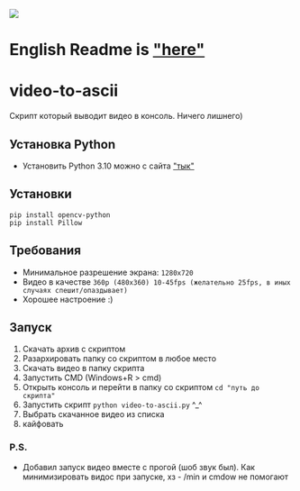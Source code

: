 ![](https://komarev.com/ghpvc/?username=AkaiRep-video-to-ascii)

# English Readme is ["here"](https://github.com/AkaiRep/video-to-ascii/blob/main/README-english.md)

video-to-ascii
========================
Скрипт который выводит видео в консоль. Ничего лишнего)
## Установка Python
* Установить Python 3.10 можно с сайта ["тык"](https://www.python.org/ftp/python/3.10.1/python-3.10.1-amd64.exe)
## Установки
```
pip install opencv-python
pip install Pillow
```
## Требования
* Минимальное разрешение экрана: ```1280x720```
* Видео в качестве ```360p (480х360) 10-45fps (желательно 25fps, в иных случаях спешит/опаздывает)``` 
* Хорошее настроение :)
## Запуск
1. Скачать архив с скриптом
2. Разархировать папку со скриптом в любое место
3. Скачать видео в папку скрипта
4. Запустить CMD (Windows+R > cmd)
5. Открыть консоль и перейти в папку со скриптом ```cd "путь до скрипта"```
6. Запустить скрипт ```python video-to-ascii.py``` ^_^
7. Выбрать скачанное видео из списка
8. кайфовать

### P.S.
* Добавил запуск видео вместе с прогой (шоб звук был). Как минимизировать видос при запуске, хз - /min и cmdow не помогают
